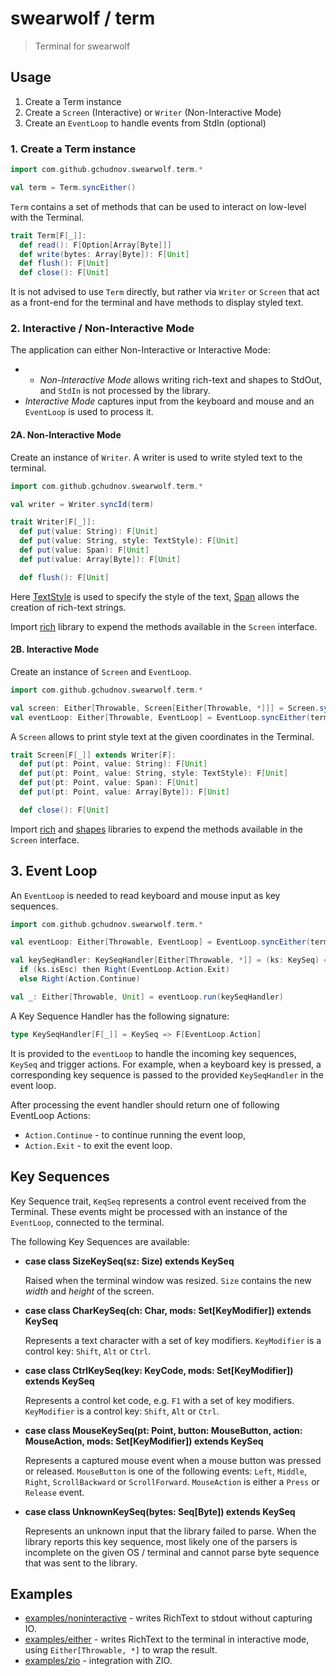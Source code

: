 # swearwolf / term

> Terminal for swearwolf

## Usage

1. Create a Term instance
2. Create a `Screen` (Interactive) or `Writer` (Non-Interactive Mode)
3. Create an `EventLoop` to handle events from StdIn (optional)

### 1. Create a Term instance

```scala
import com.github.gchudnov.swearwolf.term.*

val term = Term.syncEither()
```

`Term` contains a set of methods that can be used to interact on low-level with the Terminal.

```scala
trait Term[F[_]]:
  def read(): F[Option[Array[Byte]]]
  def write(bytes: Array[Byte]): F[Unit]
  def flush(): F[Unit]
  def close(): F[Unit]
```

It is not advised to use `Term` directly, but rather via `Writer` or `Screen` that act as a front-end for the terminal and have methods to display styled text.

### 2. Interactive / Non-Interactive Mode

The application can either Non-Interactive or Interactive Mode:
- - *Non-Interactive Mode* allows writing rich-text and shapes to StdOut, and `StdIn` is not processed by the library.
- *Interactive Mode* captures input from the keyboard and mouse and an `EventLoop` is used to process it.

#### 2A. Non-Interactive Mode

Create an instance of `Writer`. A writer is used to write styled text to the terminal.

```scala
import com.github.gchudnov.swearwolf.term.*

val writer = Writer.syncId(term)
```

```scala
trait Writer[F[_]]:
  def put(value: String): F[Unit]
  def put(value: String, style: TextStyle): F[Unit]
  def put(value: Span): F[Unit]
  def put(value: Array[Byte]): F[Unit]

  def flush(): F[Unit]
```

Here [TextStyle](../util/README.md#TextStyle) is used to specify the style of the text, [Span](../util/README.md#Span) allows the creation of rich-text strings.

Import [rich](../rich) library to expend the methods available in the `Screen` interface.

#### 2B. Interactive Mode

Create an instance of `Screen` and `EventLoop`.

```scala
import com.github.gchudnov.swearwolf.term.*

val screen: Either[Throwable, Screen[Either[Throwable, *]]] = Screen.syncEither(term)
val eventLoop: Either[Throwable, EventLoop] = EventLoop.syncEither(term)
```

A `Screen` allows to print style text at the given coordinates in the Terminal.

```scala
trait Screen[F[_]] extends Writer[F]:
  def put(pt: Point, value: String): F[Unit]
  def put(pt: Point, value: String, style: TextStyle): F[Unit]
  def put(pt: Point, value: Span): F[Unit]
  def put(pt: Point, value: Array[Byte]): F[Unit]

  def close(): F[Unit]
```

Import [rich](../rich) and [shapes](../shapes) libraries to expend the methods available in the `Screen` interface.

## 3. Event Loop

An `EventLoop` is needed to read keyboard and mouse input as key sequences.

```scala
import com.github.gchudnov.swearwolf.term.*

val eventLoop: Either[Throwable, EventLoop] = EventLoop.syncEither(term)

val keySeqHandler: KeySeqHandler[Either[Throwable, *]] = (ks: KeySeq) =>
  if (ks.isEsc) then Right(EventLoop.Action.Exit)
  else Right(Action.Continue)

val _: Either[Throwable, Unit] = eventLoop.run(keySeqHandler)
```

A Key Sequence Handler has the following signature:

```scala
type KeySeqHandler[F[_]] = KeySeq => F[EventLoop.Action]
```

It is provided to the `eventLoop` to handle the incoming key sequences, `KeySeq` and trigger actions.
For example, when a keyboard key is pressed, a corresponding key sequence is passed to the provided `KeySeqHandler` in the event loop.

After processing the event handler should return one of following EventLoop Actions:

- `Action.Continue` - to continue running the event loop,
- `Action.Exit` - to exit the event loop.

## Key Sequences

Key Sequence trait, `KeqSeq` represents a control event received from the Terminal.
These events might be processed with an instance of the `EventLoop`, connected to the terminal.

The following Key Sequences are available:

- **case class SizeKeySeq(sz: Size) extends KeySeq**

  Raised when the terminal window was resized. `Size` contains the new *width* and *height* of the screen.

- **case class CharKeySeq(ch: Char, mods: Set[KeyModifier]) extends KeySeq**

  Represents a text character with a set of key modifiers.
  `KeyModifier` is a control key: `Shift`, `Alt` or `Ctrl`.

- **case class CtrlKeySeq(key: KeyCode, mods: Set[KeyModifier]) extends KeySeq**

  Represents a control ket code, e.g. `F1` with a set of key modifiers.
  `KeyModifier` is a control key: `Shift`, `Alt` or `Ctrl`.

- **case class MouseKeySeq(pt: Point, button: MouseButton, action: MouseAction, mods: Set[KeyModifier]) extends KeySeq**

  Represents a captured mouse event when a mouse button was pressed or released.
  `MouseButton` is one of the following events: `Left`, `Middle`, `Right`, `ScrollBackward` or `ScrollForward`.
  `MouseAction` is either a `Press` or `Release` event.

- **case class UnknownKeySeq(bytes: Seq[Byte]) extends KeySeq**

  Represents an unknown input that the library failed to parse.
  When the library reports this key sequence, most likely one of the parsers is incomplete on the given OS / terminal and cannot parse byte sequence that was sent to the library.

## Examples

- [examples/noninteractive](../examples/noninteractive) - writes RichText to stdout without capturing IO.
- [examples/either](../examples/either) - writes RichText to the terminal in interactive mode, using `Either[Throwable, *]` to wrap the result.
- [examples/zio](../examples/ziox) - integration with ZIO.
